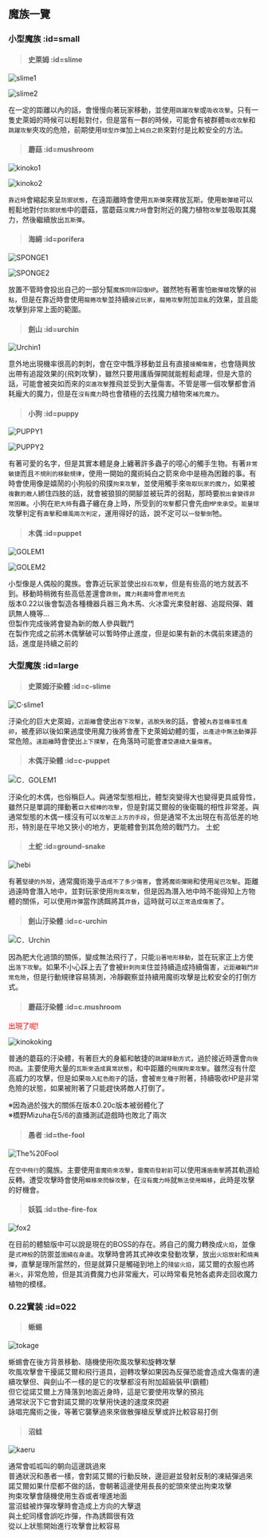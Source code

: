 <h2>魔族一覽</h2>

### 小型魔族 :id=small

>#### 史萊姆 :id=slime

![slime1](../../../assets/images/wiki/map/enemy_list/slime1.png)

![slime2](../../../assets/images/wiki/map/enemy_list/slime2.png)

在一定的距離以內的話，會慢慢向著玩家移動，並使用`跳躍攻擊`或`吸收攻擊`。只有一隻史萊姆的時候可以輕鬆對付，但是當有一群的時候，可能會有被群體`吸收攻擊`和`跳躍攻擊`夾攻的危險，前期使用`球型炸彈`加上`純白之箭`來對付是比較安全的方法。

>#### 蘑菇 :id=mushroom

![kinoko1](../../../assets/images/wiki/map/enemy_list/kinoko1.png)

![kinoko2](../../../assets/images/wiki/map/enemy_list/kinoko2.png)

`靠近時`會縮起來呈`防禦狀態`，在遠距離時會使用`瓦斯彈`來釋放瓦斯。使用`散彈槍`可以輕鬆地對付`防禦狀態`中的蘑菇，當蘑菇`沒魔力時`會對附近的魔力植物`攻擊`並吸取其魔力，然後繼續放出`瓦斯彈`。

>#### 海綿 :id=porifera

![SPONGE1](../../../assets/images/wiki/map/enemy_list/SPONGE1.png)

![SPONGE2](../../../assets/images/wiki/map/enemy_list/SPONGE2.png)

放置不管時會投出自己的一部分幫`魔族同伴回復HP`。雖然牠有著害怕`散彈槍`攻擊的`弱點`，但是在靠近時會使用`龍捲攻擊`並持續`接近玩家`，`龍捲攻擊`附加`混亂`的效果，並且能攻擊到非常上面的範圍。

>#### 劍山 :id=urchin

![Urchin1](../../../assets/images/wiki/map/enemy_list/Urchin1.png)

意外地出現機率很高的刺刺，會在空中飄浮移動並且有直接`接觸傷害`，也會隨興放出帶有追蹤效果的{飛刺攻擊}，雖然只要用護盾彈開就能輕鬆處理，但是大意的話，可能會被突如而來的`突進攻擊`推飛並受到大量傷害。不管是哪一個攻擊都會消耗龐大的魔力，但是在`沒有魔力`時也會積極的去找魔力植物來`補充魔力`。

>#### 小狗 :id=puppy

![PUPPY1](../../../assets/images/wiki/map/enemy_list/PUPPY1.png)

![PUPPY2](../../../assets/images/wiki/map/enemy_list/PUPPY2.png)

有著可愛的名字，但是其實本體是身上纏著許多蟲子的噁心的觸手生物。有著`非常敏捷`而且`不規則的移動規律`，使用一開始的魔術純白之箭來命中是極為困難的事。有時會使用像是嬉鬧的小狗般的飛撲`拘束攻擊`，並使用觸手來`吸取玩家的魔力`，如果被`複數的敵人`綁住四肢的話，就會被狼狽的開腳並被玩弄的弱點，那時要`脫出會變得非常困難`。小狗在`肥大時`有蟲子纏在身上時，所受到的`攻擊`都只會先由`MP來承受`。`能量球`攻擊判定有`直擊`和`爆風兩次判定`，運用得好的話，說不定可以`一發擊倒`牠。

>#### 木偶 :id=puppet

![GOLEM1](../../../assets/images/wiki/map/enemy_list/GOLEM1.png)

![GOLEM2](../../../assets/images/wiki/map/enemy_list/GOLEM2.png)

小型像是人偶般的魔族。會靠近玩家並使出`投石攻擊`，但是有些高的地方就丟不到。移動時稍微有些高低差還會`跌倒`，`魔力耗盡時`會`原地死去`<br>
版本0.22以後會製造各種機器兵器三角木馬、火冰雷光束發射器、追蹤飛彈、雜訊無人機等...<br>
但製作完成後將會變為新的敵人參與戰鬥<br>
在製作完成之前將木偶擊破可以暫時停止進度，但是如果有新的木偶前來建造的話，進度是持續之前的

### 大型魔族 :id=large

>#### 史萊姆汙染體 :id=c-slime

![C·slime1](../../../assets/images/wiki/map/enemy_list/C·slime1.png)

汙染化的巨大史萊姆，`近距離`會使出`吞下攻擊`，`逃脫失敗`的話，會被`丸吞並機率性產卵`，被產卵以後如果過度使用魔力後將會產下史萊姆幼體的蛋，`出產途中無法動彈`非常危險。`遠距離`時會使出`上下撲擊`，在角落時可能會`遭受連續大量傷害`。

>#### 木偶汙染體 :id=c-puppet

![C．GOLEM1](../../../assets/images/wiki/map/enemy_list/C．GOLEM1.png)

汙染化的木偶，也俗稱巨人。與通常型態相比，體型突變得大也變得更具威脅性，雖然只是單調的揮動著`巨大棍棒的攻擊`，但是對諾艾爾般的後衛職的相性非常差。與通常型態的木偶一樣沒有可以`攻擊正上方的手段`，但是通常不太出現在有高低差的地形，特別是在平地又狹小的地方，更能體會到其危險的戰鬥力。
土蛇

>#### 土蛇 :id=ground-snake

![hebi](../../../assets/images/wiki/map/enemy_list/hebi.png)

有著`堅硬的外殼`，通常魔術幾乎`造成不了多少傷害`，會將`魔術彈開`和使用`尾巴攻擊`。距離過遠時會潛入地中，並對玩家使用`拘束攻擊`，但是因為潛入地中時不能得知上方物體的關係，可以使用`炸彈`當作誘餌將其`炸昏`，這時就可以`正常造成傷害`了。

>#### 劍山汙染體 :id=c-urchin

![C．Urchin](../../../assets/images/wiki/map/enemy_list/C．Urchin.png)

因為肥大化過頭的關係，變成無法飛行了，只能`沿著地形移動`，並在玩家正上方使出`落下攻擊`。如果不小心踩上去了會被`針刺拘束`住並持續造成持續傷害，`近距離戰鬥非常危險`，但是行動規律容易猜測，冷靜觀察並持續用魔術攻擊是比較安全的打倒方式。

>#### 蘑菇汙染體 :id=c.mushroom

<font color=red>出現了呢!</font>

![kinokoking](../../../assets/images/wiki/map/enemy_list/kinokoking.png)

普通的蘑菇的汙染體，有著巨大的身軀和敏捷的`跳躍移動方式`，過於接近時還會`向後閃退`。主要使用大量的`瓦斯來造成異常狀態`，和中距離的`飛撲拘束攻擊`。雖然沒有什麼高威力的攻擊，但是如果`吸入紅色胞子`的話，會被`寄生種子`附著，持續吸收HP是非常危險的狀態，如果被附著了只能趕快將敵人打倒了。

※因為過於強大的關係在版本0.20c版本被弱體化了<br>
※橋野Mizuha在5/6的直播測試遊戲時也敗北了兩次

>#### 愚者 :id=the-fool

![The%20Fool](../../../assets/images/wiki/map/enemy_list/The%20Fool.png)

在`空中飛行`的魔族。主要使用`雷魔術來攻擊`，`雷魔術發射前`可以使用`護盾衝擊`將其軌道給反轉。遭受攻擊時會使用`瞬移來閃躲攻擊`，在`沒有魔力時`就`無法使用瞬移`，此時是攻擊的好機會。

>#### 妖狐 :id=the-fire-fox

![fox2](../../../assets/images/wiki/map/enemy_list/fox2.png)

在目前的體驗版中可以說是現在的BOSS的存在。將自己的魔力轉換成`火焰`，並像是`式神般`的防禦並`圍繞在身邊`。攻擊時會將其式神收束發動攻擊，放出`火焰放射`和`燒夷彈`，直擊是理所當然的，但是就算只是觸碰到地上的`殘留火焰`，諾艾爾的衣服也將`著火`，非常危險，但是其消費魔力也非常龐大，可以時常看見牠各處奔走回收魔力植物的模樣。

### 0.22實装 :id=022

>#### 蜥蜴

![tokage](../../../assets/images/wiki/map/enemy_list/tokage.png)

蜥蜴會在後方背景移動、隨機使用吹風攻擊和旋轉攻擊<br>
吹風攻擊會干擾諾艾爾和飛行道具，迴轉攻擊如果因為反彈恐能會造成大傷害的連續攻擊但、與劍山不一樣的是它的攻擊都沒有附加超級裝甲(霸體)<br>
但它從諾艾爾上方降落到地面近身時，這是它要使用攻擊的預兆<br>
通常狀況下它會對諾艾爾的攻擊用快速的速度來閃避<br>
詠唱完魔術之後，等著它襲擊過來來做散彈槍反擊或許比較容易打倒

>#### 沼蛙

![kaeru](../../../assets/images/wiki/map/enemy_list/kaeru.png)

通常會呱呱叫的朝向這邊跳過來<br>
普通狀況和愚者一樣，會對諾艾爾的行動反映，邊迴避並發射反制的凍結彈過來<br>
諾艾爾如果什麼都不做的話，會朝著這邊使用長長的蛇頭來使出拘束攻擊<br>
拘束攻擊會隨機使用生吞或者埋進地面<br>
當沼蛙被炸彈攻擊時會造成上方向的大擊退<br>
與土蛇同樣會誤吃炸彈，作為誘餌很有效<br>
從以上狀態開始進行攻擊會比較容易
